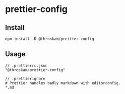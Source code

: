 # prettier-config

## Install

```
npm install -D @throskam/prettier-config
```

## Usage

```
// .prettierrc.json
"@throskam/prettier-config"
```

```
// .prettierignore
# Prettier handles badly markdown with editorconfig.
*.md
```